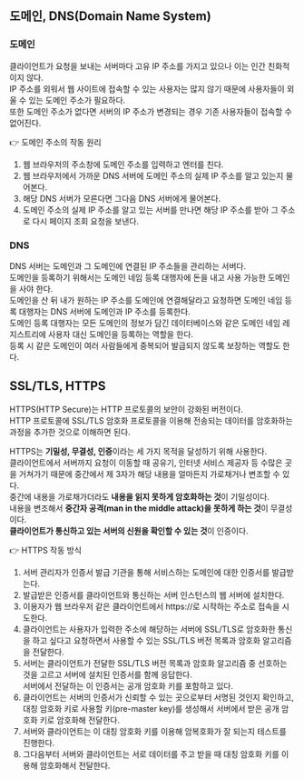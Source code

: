 ## 도메인, DNS(Domain Name System)

### 도메인

클라이언트가 요청을 보내는 서버마다 고유 IP 주소를 가지고 있으나 이는 인간 친화적이지 않다.  
IP 주소를 외워서 웹 사이트에 접속할 수 있는 사용자는 많지 않기 때문에 사용자들이 외울 수 있는 도메인 주소가 필요하다.  
또한 도메인 주소가 없다면 서버의 IP 주소가 변경되는 경우 기존 사용자들이 접속할 수 없어진다.

👉 도메인 주소의 작동 원리

1. 웹 브라우저의 주소창에 도메인 주소를 입력하고 엔터를 친다.
2. 웹 브라우저에서 가까운 DNS 서버에 도메인 주소의 실제 IP 주소를 알고 있는지 물어본다.
3. 해당 DNS 서버가 모른다면 그다음 DNS 서버에게 물어본다.
4. 도메인 주소의 실제 IP 주소를 알고 있는 서버를 만나면 해당 IP 주소를 받아 그 주소로 다시 페이지 조회 요청을 보낸다.

### DNS

DNS 서버는 도메인과 그 도메인에 연결된 IP 주소들을 관리하는 서버다.  
도메인을 등록하기 위해서는 도메인 네임 등록 대행자에 돈을 내고 사용 가능한 도메인을 사야 한다.  
도메인을 산 뒤 내가 원하는 IP 주소를 도메인에 연결해달라고 요청하면 도메인 네임 등록 대행자는 DNS 서버에 도메인과 IP 주소를 등록한다.  
도메인 등록 대행자는 모든 도메인의 정보가 담긴 데이터베이스와 같은 도메인 네임 레지스트리에 사용자 대신 도메인을 등록하는 역할을 한다.  
등록 시 같은 도메인이 여러 사람들에게 중복되어 발급되지 않도록 보장하는 역할도 한다.

## SSL/TLS, HTTPS

HTTPS(HTTP Secure)는 HTTP 프로토콜의 보안이 강화된 버전이다.  
HTTP 프로토콜에 SSL/TLS 암호화 프로토콜을 이용해 전송되는 데이터를 암호화하는 과정을 추가한 것으로 이해하면 된다.

HTTPS는 **기밀성, 무결성, 인증**이라는 세 가지 목적을 달성하기 위해 사용한다.  
클라이언트에서 서버까지 요청이 이동할 때 공유기, 인터넷 서비스 제공자 등 수많은 곳을 거쳐가기 때문에 중간에서 제 3자가 해당 내용을 얼마든지 가로채거나 변조할 수 있다.  
중간에 내용을 가로채가더라도 **내용을 읽지 못하게 암호화하는 것**이 기밀성이다.  
내용을 변조해서 **중간자 공격(man in the middle attack)을 못하게 하는 것**이 무결성이다.  
**클라이언트가 통신하고 있는 서버의 신원을 확인할 수 있는 것**이 인증이다.

👉 HTTPS 작동 방식

1. 서버 관리자가 인증서 발급 기관을 통해 서비스하는 도메인에 대한 인증서를 발급받는다.
2. 발급받은 인증서를 클라이언트와 통신하는 서버 인스턴스의 웹 서버에 설치한다.
3. 이용자가 웹 브라우저 같은 클라이언트에서 https://로 시작하는 주소로 접속을 시도한다.
4. 클라이언트는 사용자가 입력한 주소에 해당하는 서버에 SSL/TLS로 암호화한 통신을 하고 싶다고 요청하면서 사용할 수 있는 SSL/TLS 버전 목록과 암호화 알고리즘을 전달한다.
5. 서버는 클라이언트가 전달한 SSL/TLS 버전 목록과 암호화 알고리즘 중 선호하는 것을 고르고 서버에 설치된 인증서를 함께 응답한다.  
   서버에서 전달하는 이 인증서는 공개 암호화 키를 포함하고 있다.
6. 클라이언트는 서버의 인증서가 신뢰할 수 있는 곳으로부터 서명된 것인지 확인하고, 대칭 암호화 키로 사용할 키(pre-master key)를 생성해서 서버에서 받은 공개 암호화 키로 암호화해 전달한다.
7. 서버와 클라이언트는 이 대칭 암호화 키를 이용해 암복호화가 잘 되는지 테스트를 진행한다.
8. 그다음부터 서버와 클라이언트는 서로 데이터를 주고 받을 때 대칭 암호화 키를 이용해 암호화해서 전달한다.
